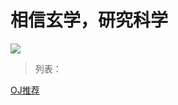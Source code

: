 # 相信玄学，研究科学

[![](https://cdn.luogu.org/upload/usericon/122461.png)](https://www.luogu.org/space/show?uid=122461)

> 列表：

[OJ推荐](https://2018200702131313.github.io/blog/show/20190726001)
